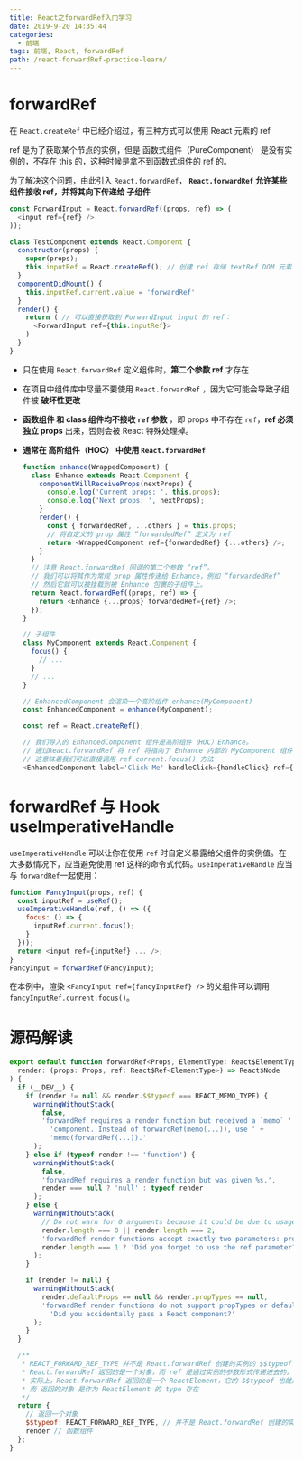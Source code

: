 ```yaml
---
title: React之forwardRef入门学习
date: 2019-9-20 14:35:44
categories:
  - 前端
tags: 前端, React, forwardRef
path: /react-forwardRef-practice-learn/
---
```


# forwardRef

在 `React.createRef` 中已经介绍过，有三种方式可以使用 React 元素的 ref

ref 是为了获取某个节点的实例，但是 函数式组件（PureComponent） 是没有实例的，不存在 this 的，这种时候是拿不到函数式组件的 ref 的。

为了解决这个问题，由此引入 `React.forwardRef`， **`React.forwardRef` 允许某些组件接收 ref，并将其向下传递给 子组件**

```js
const ForwardInput = React.forwardRef((props, ref) => (
  <input ref={ref} />
));

class TestComponent extends React.Component {
  constructor(props) {
    super(props);
    this.inputRef = React.createRef(); // 创建 ref 存储 textRef DOM 元素
  }
  componentDidMount() {
    this.inputRef.current.value = 'forwardRef'
  }
  render() {
    return ( // 可以直接获取到 ForwardInput input 的 ref：
      <ForwardInput ref={this.inputRef}>
    )
  }
}
```

- 只在使用 `React.forwardRef` 定义组件时，**第二个参数 ref** 才存在

- 在项目中组件库中尽量不要使用 `React.forwardRef` ，因为它可能会导致子组件被 **破坏性更改**

- **函数组件 和 class 组件均不接收 `ref` 参数** ，即 props 中不存在 `ref`，**ref 必须独立 props** 出来，否则会被 React 特殊处理掉。

- **通常在 高阶组件（HOC） 中使用 `React.forwardRef`**

  ```js
  function enhance(WrappedComponent) {
    class Enhance extends React.Component {
      componentWillReceiveProps(nextProps) {
        console.log('Current props: ', this.props);
        console.log('Next props: ', nextProps);
      }
      render() {
        const { forwardedRef, ...others } = this.props;
        // 将自定义的 prop 属性 “forwardedRef” 定义为 ref
        return <WrappedComponent ref={forwardedRef} {...others} />;
      }
    }
    // 注意 React.forwardRef 回调的第二个参数 “ref”。
    // 我们可以将其作为常规 prop 属性传递给 Enhance，例如 “forwardedRef”
    // 然后它就可以被挂载到被 Enhance 包裹的子组件上。
    return React.forwardRef((props, ref) => {
      return <Enhance {...props} forwardedRef={ref} />;
    });
  }

  // 子组件
  class MyComponent extends React.Component {
    focus() {
      // ...
    }
    // ...
  }

  // EnhancedComponent 会渲染一个高阶组件 enhance(MyComponent)
  const EnhancedComponent = enhance(MyComponent);

  const ref = React.createRef();

  // 我们导入的 EnhancedComponent 组件是高阶组件（HOC）Enhance。
  // 通过React.forwardRef 将 ref 将指向了 Enhance 内部的 MyComponent 组件
  // 这意味着我们可以直接调用 ref.current.focus() 方法
  <EnhancedComponent label='Click Me' handleClick={handleClick} ref={ref} />;
  ```

# forwardRef 与 Hook useImperativeHandle

`useImperativeHandle` 可以让你在使用 `ref` 时自定义暴露给父组件的实例值。在大多数情况下，应当避免使用 ref 这样的命令式代码。`useImperativeHandle` 应当与 `forwardRef`一起使用：

```js
function FancyInput(props, ref) {
  const inputRef = useRef();
  useImperativeHandle(ref, () => ({
    focus: () => {
      inputRef.current.focus();
    }
  }));
  return <input ref={inputRef} ... />;
}
FancyInput = forwardRef(FancyInput);
```

在本例中，渲染 `<FancyInput ref={fancyInputRef} />` 的父组件可以调用 `fancyInputRef.current.focus()`。

# 源码解读

```js
export default function forwardRef<Props, ElementType: React$ElementType>(
  render: (props: Props, ref: React$Ref<ElementType>) => React$Node
) {
  if (__DEV__) {
    if (render != null && render.$$typeof === REACT_MEMO_TYPE) {
      warningWithoutStack(
        false,
        'forwardRef requires a render function but received a `memo` ' +
          'component. Instead of forwardRef(memo(...)), use ' +
          'memo(forwardRef(...)).'
      );
    } else if (typeof render !== 'function') {
      warningWithoutStack(
        false,
        'forwardRef requires a render function but was given %s.',
        render === null ? 'null' : typeof render
      );
    } else {
      warningWithoutStack(
        // Do not warn for 0 arguments because it could be due to usage of the 'arguments' object
        render.length === 0 || render.length === 2,
        'forwardRef render functions accept exactly two parameters: props and ref. %s',
        render.length === 1 ? 'Did you forget to use the ref parameter?' : 'Any additional parameter will be undefined.'
      );
    }

    if (render != null) {
      warningWithoutStack(
        render.defaultProps == null && render.propTypes == null,
        'forwardRef render functions do not support propTypes or defaultProps. ' +
          'Did you accidentally pass a React component?'
      );
    }
  }

  /**
   * REACT_FORWARD_REF_TYPE 并不是 React.forwardRef 创建的实例的 $$typeof
   * React.forwardRef 返回的是一个对象，而 ref 是通过实例的参数形式传递进去的，
   * 实际上，React.forwardRef 返回的是一个 ReactElement，它的 $$typeof 也就是 REACT_ELEMENT_TYPE
   * 而 返回的对象 是作为 ReactElement 的 type 存在
   */
  return {
    // 返回一个对象
    $$typeof: REACT_FORWARD_REF_TYPE, // 并不是 React.forwardRef 创建的实例的 $$typeof
    render // 函数组件
  };
}
```
